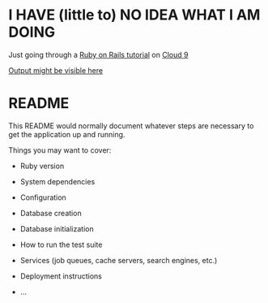 # I HAVE (little to) NO IDEA WHAT I AM DOING

Just going through a [Ruby on Rails tutorial](https://www.railstutorial.org/book/beginning) on [Cloud 9](https://c9.io)

[Output might be visible here](https://rails-tutorial-thunderrabbit.c9users.io/)


# README

This README would normally document whatever steps are necessary to get the
application up and running.

Things you may want to cover:

* Ruby version

* System dependencies

* Configuration

* Database creation

* Database initialization

* How to run the test suite

* Services (job queues, cache servers, search engines, etc.)

* Deployment instructions

* ...
